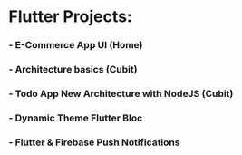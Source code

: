 # Flutter Projects:                   
  
### - E-Commerce App UI (Home)
### - Architecture basics (Cubit)
### - Todo App New Architecture with NodeJS (Cubit)
### - Dynamic Theme Flutter Bloc
### - Flutter & Firebase Push Notifications
  
